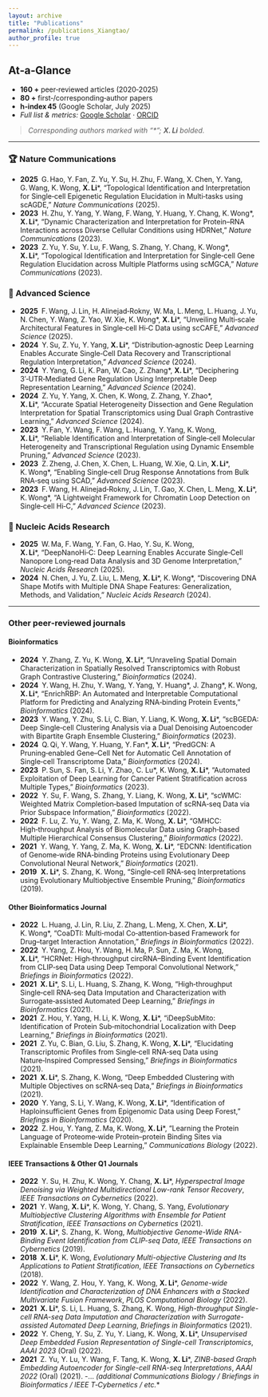 ```yaml
---
layout: archive
title: "Publications"
permalink: /publications_Xiangtao/
author_profile: true
---
```


## At‑a‑Glance  
- **160 +** peer‑reviewed articles (2020‑2025)  
- **80 +** first‑/corresponding‑author papers  
- **h‑index 45** (Google Scholar, July 2025)  
- *Full list & metrics:* [Google Scholar](https://scholar.google.com/citations?hl=en&user=Il0-1BUAAAAJ&view_op=list_works&sortby=pubdate) · [ORCID](https://orcid.org/0000-0002-8716-9823)

> *Corresponding authors marked with “\*”; **X. Li** bolded.*

---

### 🏆 Nature Communications  
- **2025** G. Hao, Y. Fan, Z. Yu, Y. Su, H. Zhu, F. Wang, X. Chen, Y. Yang, G. Wang, K. Wong, **X. Li***, “Topological Identification and Interpretation for Single‑cell Epigenetic Regulation Elucidation in Multi‑tasks using scAGDE,” *Nature Communications* (2025).  
- **2023** H. Zhu, Y. Yang, Y. Wang, F. Wang, Y. Huang, Y. Chang, K. Wong*, **X. Li***, “Dynamic Characterization and Interpretation for Protein–RNA Interactions across Diverse Cellular Conditions using HDRNet,” *Nature Communications* (2023).  
- **2023** Z. Yu, Y. Su, Y. Lu, F. Wang, S. Zhang, Y. Chang, K. Wong*, **X. Li***, “Topological Identification and Interpretation for Single‑cell Gene Regulation Elucidation across Multiple Platforms using scMGCA,” *Nature Communications* (2023).  

### 🔬 Advanced Science  
- **2025** F. Wang, J. Lin, H. Alinejad‑Rokny, W. Ma, L. Meng, L. Huang, J. Yu, N. Chen, Y. Wang, Z. Yao, W. Xie, K. Wong*, **X. Li***, “Unveiling Multi‑scale Architectural Features in Single‑cell Hi‑C Data using scCAFE,” *Advanced Science* (2025).  
- **2024** Y. Su, Z. Yu, Y. Yang, **X. Li***, “Distribution‑agnostic Deep Learning Enables Accurate Single‑Cell Data Recovery and Transcriptional Regulation Interpretation,” *Advanced Science* (2024).  
- **2024** Y. Yang, G. Li, K. Pan, W. Cao, Z. Zhang*, **X. Li***, “Deciphering 3′‑UTR‑Mediated Gene Regulation Using Interpretable Deep Representation Learning,” *Advanced Science* (2024).  
- **2024** Z. Yu, Y. Yang, X. Chen, K. Wong, Z. Zhang, Y. Zhao*, **X. Li***, “Accurate Spatial Heterogeneity Dissection and Gene Regulation Interpretation for Spatial Transcriptomics using Dual Graph Contrastive Learning,” *Advanced Science* (2024).  
- **2023** Y. Fan, Y. Wang, F. Wang, L. Huang, Y. Yang, K. Wong, **X. Li***, “Reliable Identification and Interpretation of Single‑cell Molecular Heterogeneity and Transcriptional Regulation using Dynamic Ensemble Pruning,” *Advanced Science* (2023).  
- **2023** Z. Zheng, J. Chen, X. Chen, L. Huang, W. Xie, Q. Lin, **X. Li***, K. Wong*, “Enabling Single‑cell Drug Response Annotations from Bulk RNA‑seq using SCAD,” *Advanced Science* (2023).  
- **2023** F. Wang, H. Alinejad‑Rokny, J. Lin, T. Gao, X. Chen, L. Meng, **X. Li***, K. Wong*, “A Lightweight Framework for Chromatin Loop Detection on Single‑cell Hi‑C,” *Advanced Science* (2023).  

### 🧬 Nucleic Acids Research  
- **2025** W. Ma, F. Wang, Y. Fan, G. Hao, Y. Su, K. Wong, **X. Li***, “DeepNanoHi‑C: Deep Learning Enables Accurate Single‑Cell Nanopore Long‑read Data Analysis and 3D Genome Interpretation,” *Nucleic Acids Research* (2025).  
- **2024** N. Chen, J. Yu, Z. Liu, L. Meng, **X. Li***, K. Wong*, “Discovering DNA Shape Motifs with Multiple DNA Shape Features: Generalization, Methods, and Validation,” *Nucleic Acids Research* (2024).  


---

### Other peer‑reviewed journals 


#### Bioinformatics  
- **2024** Y. Zhang, Z. Yu, K. Wong, **X. Li***, “Unraveling Spatial Domain Characterization in Spatially Resolved Transcriptomics with Robust Graph Contrastive Clustering,” *Bioinformatics* (2024).  
- **2024** Y. Wang, H. Zhu, Y. Wang, Y. Yang, Y. Huang*, J. Zhang*, K. Wong, **X. Li***, “EnrichRBP: An Automated and Interpretable Computational Platform for Predicting and Analyzing RNA‑binding Protein Events,” *Bioinformatics* (2024).  
- **2023** Y. Wang, Y. Zhu, S. Li, C. Bian, Y. Liang, K. Wong, **X. Li***, “scBGEDA: Deep Single‑cell Clustering Analysis via a Dual Denoising Autoencoder with Bipartite Graph Ensemble Clustering,” *Bioinformatics* (2023).  
- **2024** Q. Qi, Y. Wang, Y. Huang, Y. Fan*, **X. Li***, “PredGCN: A Pruning‑enabled Gene–Cell Net for Automatic Cell Annotation of Single‑cell Transcriptome Data,” *Bioinformatics* (2024).  
- **2023** P. Sun, S. Fan, S. Li, Y. Zhao, C. Lu*, K. Wong, **X. Li***, “Automated Exploitation of Deep Learning for Cancer Patient Stratification across Multiple Types,” *Bioinformatics* (2023).  
- **2022**  Y. Su, F. Wang, S. Zhang, Y. Liang, K. Wong, **X. Li***, “scWMC: Weighted Matrix Completion‑based Imputation of scRNA‑seq Data via Prior Subspace Information,” *Bioinformatics* (2022).  
- **2022** F. Lu, Z. Yu, Y. Wang, Z. Ma, K. Wong, **X. Li***, “GMHCC: High‑throughput Analysis of Biomolecular Data using Graph‑based Multiple Hierarchical Consensus Clustering,” *Bioinformatics* (2022).  
- **2021**  Y. Wang, Y. Yang, Z. Ma, K. Wong, **X. Li***, “EDCNN: Identification of Genome‑wide RNA‑binding Proteins using Evolutionary Deep Convolutional Neural Network,” *Bioinformatics* (2021).  
- **2019**  **X. Li***, S. Zhang, K. Wong, “Single‑cell RNA‑seq Interpretations using Evolutionary Multiobjective Ensemble Pruning,” *Bioinformatics* (2019).

#### Other Bioinformatics Journal
- **2022** L. Huang, J. Lin, R. Liu, Z. Zhang, L. Meng, X. Chen, **X. Li***, K. Wong*, “CoaDTI: Multi‑modal Co‑attention‑based Framework for Drug–target Interaction Annotation,” *Briefings in Bioinformatics* (2022).  
- **2022** Y. Yang, Z. Hou, Y. Wang, H. Ma, P. Sun, Z. Ma, K. Wong, **X. Li***, “HCRNet: High‑throughput circRNA–Binding Event Identification from CLIP‑seq Data using Deep Temporal Convolutional Network,” *Briefings in Bioinformatics* (2022).  
- **2021** **X. Li***, S. Li, L. Huang, S. Zhang, K. Wong, “High‑throughput Single‑cell RNA‑seq Data Imputation and Characterization with Surrogate‑assisted Automated Deep Learning,” *Briefings in Bioinformatics* (2021).  
- **2021** Z. Hou, Y. Yang, H. Li, K. Wong, **X. Li***, “iDeepSubMito: Identification of Protein Sub‑mitochondrial Localization with Deep Learning,” *Briefings in Bioinformatics* (2021).  
- **2021** Z. Yu, C. Bian, G. Liu, S. Zhang, K. Wong, **X. Li***, “Elucidating Transcriptomic Profiles from Single‑cell RNA‑seq Data using Nature‑Inspired Compressed Sensing,” *Briefings in Bioinformatics* (2021).  
- **2021** **X. Li***, S. Zhang, K. Wong, “Deep Embedded Clustering with Multiple Objectives on scRNA‑seq Data,” *Briefings in Bioinformatics* (2021).  
- **2020** Y. Yang, S. Li, Y. Wang, K. Wong, **X. Li***, “Identification of Haploinsufficient Genes from Epigenomic Data using Deep Forest,” *Briefings in Bioinformatics* (2020).
- **2022** Z. Hou, Y. Yang, Z. Ma, K. Wong, **X. Li***, “Learning the Protein Language of Proteome‑wide Protein–protein Binding Sites via Explainable Ensemble Deep Learning,” *Communications Biology* (2022).  


#### IEEE Transactions & Other Q1 Journals
- **2022** Y. Su, H. Zhu, K. Wong, Y. Chang, **X. Li***, *Hyperspectral Image Denoising via Weighted Multidirectional Low-rank Tensor Recovery*, *IEEE Transactions on Cybernetics* (2022).  
- **2021** Y. Wang, **X. Li***, K. Wong, Y. Chang, S. Yang, *Evolutionary Multiobjective Clustering Algorithms with Ensemble for Patient Stratification*, *IEEE Transactions on Cybernetics* (2021).  
- **2019** **X. Li***, S. Zhang, K. Wong, *Multiobjective Genome-Wide RNA-Binding Event Identification from CLIP-seq Data*, *IEEE Transactions on Cybernetics* (2019).  
- **2018** **X. Li***, K. Wong, *Evolutionary Multi-objective Clustering and Its Applications to Patient Stratification*, *IEEE Transactions on Cybernetics* (2018).  
- **2022** Y. Wang, Z. Hou, Y. Yang, K. Wong, **X. Li***, *Genome-wide Identification and Characterization of DNA Enhancers with a Stacked Multivariate Fusion Framework*, *PLOS Computational Biology* (2022).  
- **2021** **X. Li***, S. Li, L. Huang, S. Zhang, K. Wong, *High-throughput Single-cell RNA-seq Data Imputation and Characterization with Surrogate-assisted Automated Deep Learning*, *Briefings in Bioinformatics* (2021).  
- **2022** Y. Cheng, Y. Su, Z. Yu, Y. Liang, K. Wong, **X. Li***, *Unsupervised Deep Embedded Fusion Representation of Single-cell Transcriptomics*, *AAAI 2023* (Oral) (2022).  
- **2021** Z. Yu, Y. Lu, Y. Wang, F. Tang, K. Wong, **X. Li***, *ZINB-based Graph Embedding Autoencoder for Single-cell RNA-seq Interpretations*, *AAAI 2022* (Oral) (2021).
-… *(additional Communications Biology / Briefings in Bioinformatics / IEEE T‑Cybernetics / etc.**  

